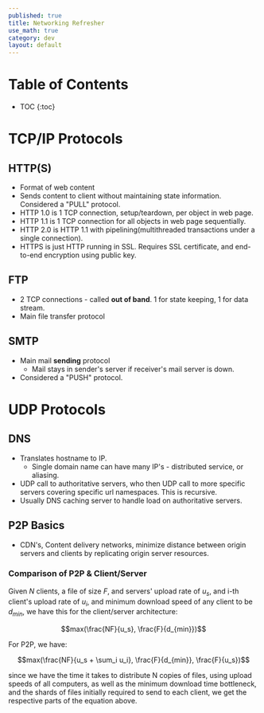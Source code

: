 ```yaml
---
published: true
title: Networking Refresher 
use_math: true
category: dev
layout: default
---
```


# Table of Contents

* TOC
{:toc}

# TCP/IP Protocols

## HTTP(S)

- Format of web content
- Sends content to client without maintaining state information. Considered a "PULL" protocol.
- HTTP 1.0 is 1 TCP connection, setup/teardown, per object in web page.
- HTTP 1.1 is 1 TCP connection for all objects in web page sequentially.
- HTTP 2.0 is HTTP 1.1 with pipelining(multithreaded transactions under a single connection).
- HTTPS is just HTTP running in SSL. Requires SSL certificate, and end-to-end encryption using public key.

## FTP

- 2 TCP connections - called **out of band**. 1 for state keeping, 1 for data stream.
- Main file transfer protocol

## SMTP

- Main mail **sending** protocol
    - Mail stays in sender's server if receiver's mail server is down.
- Considered a "PUSH" protocol.

# UDP Protocols

## DNS

- Translates hostname to IP.
    - Single domain name can have many IP's - distributed service, or aliasing.
- UDP call to authoritative servers, who then UDP call to more specific servers covering specific url namespaces. This is recursive.
- Usually DNS caching server to handle load on authoritative servers.

## P2P Basics

- CDN's, Content delivery networks, minimize distance between origin servers and clients by replicating origin server resources.

### Comparison of P2P & Client/Server

Given $N$ clients, a file of size $F$, and servers' upload rate of $u_s$, and i-th client's upload rate of $u_i$, 
and minimum download speed of any client to be $d_{min}$, we have this for the client/server architecture:

$$max(\frac{NF}{u_s}, \frac{F}{d_{min}})$$

For P2P, we have:

$$max(\frac{NF}{u_s + \sum_i u_i}, \frac{F}{d_{min}}, \frac{F}{u_s})$$

since we have the time it takes to distribute N copies of files, using upload speeds of all computers, as well as the minimum 
download time bottleneck, and the shards of files initially required to send to each client, we get the respective parts of the equation above.



